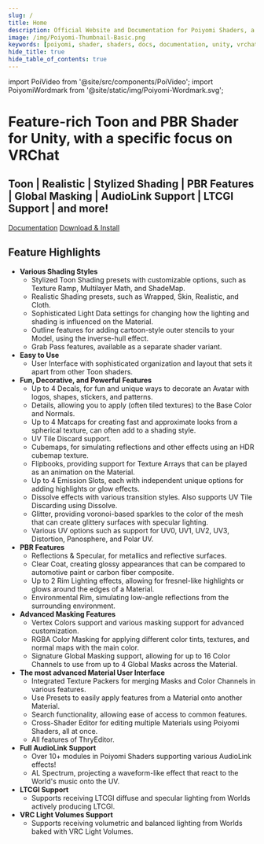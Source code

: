 ```yaml
---
slug: /
title: Home
description: Official Website and Documentation for Poiyomi Shaders, a free, feature-rich Toon and PBR shader for Unity with a specific focus on VRChat.
image: /img/Poiyomi-Thumbnail-Basic.png
keywords: [poiyomi, shader, shaders, docs, documentation, unity, vrchat, vrc, pbr, toon, realistic, stylized, shading]
hide_title: true
hide_table_of_contents: true
---
```

import PoiVideo from '@site/src/components/PoiVideo';
import PoiyomiWordmark from '@site/static/img/Poiyomi-Wordmark.svg';

<!-- ![Poiyomi Shaders Wordmark](/img/Poiyomi-Toon-Wordmark_NoBG.png) -->

<div style={{textAlign: 'center', marginTop: '20px', marginBottom: '20px', marginLeft: '70px', marginRight: '70px'}}>
<PoiyomiWordmark />
</div>

<h1 style={{textAlign: 'center', fontSize: '25px', margin: '2px', fontWeight: 'bold'}}>
Feature-rich Toon and PBR Shader for Unity, with a specific focus on VRChat
</h1>

<h2 style={{textAlign: 'center', fontSize: '15px', margin: '10px', fontWeight: 'normal'}}>
Toon |
Realistic |
Stylized Shading |
PBR Features |
Global Masking |
AudioLink Support |
LTCGI Support |
and more!
</h2>

<div style={{textAlign: 'center', margin: '40px'}}>

<a class="button button--lg button--primary" href="/intro">Documentation</a>&nbsp;<a class="button button--lg button--link" href="/download">Download & Install</a>

</div>

## Feature Highlights
- **Various Shading Styles**
  - Stylized Toon Shading presets with customizable options, such as Texture Ramp, Multilayer Math, and ShadeMap.
  - Realistic Shading presets, such as Wrapped, Skin, Realistic, and Cloth.
  - Sophisticated Light Data settings for changing how the lighting and shading is influenced on the Material.
  - Outline features for adding cartoon-style outer stencils to your Model, using the inverse-hull effect.
  - Grab Pass features, available as a separate shader variant.
- **Easy to Use**
  - User Interface with sophisticated organization and layout that sets it apart from other Toon shaders.
- **Fun, Decorative, and Powerful Features**
  - Up to 4 Decals, for fun and unique ways to decorate an Avatar with logos, shapes, stickers, and patterns.
  - Details, allowing you to apply (often tiled textures) to the Base Color and Normals.
  - Up to 4 Matcaps for creating fast and approximate looks from a spherical texture, can often add to a shading style.
  - UV Tile Discard support.
  - Cubemaps, for simulating reflections and other effects using an HDR cubemap texture.
  - Flipbooks, providing support for Texture Arrays that can be played as an animation on the Material.
  - Up to 4 Emission Slots, each with independent unique options for adding highlights or glow effects.
  - Dissolve effects with various transition styles. Also supports UV Tile Discarding using Dissolve.
  - Glitter, providing voronoi-based sparkles to the color of the mesh that can create glittery surfaces with specular lighting.
  - Various UV options such as support for UV0, UV1, UV2, UV3, Distortion, Panosphere, and Polar UV.
- **PBR Features**
  - Reflections & Specular, for metallics and reflective surfaces.
  - Clear Coat, creating glossy appearances that can be compared to automotive paint or carbon fiber composite.
  - Up to 2 Rim Lighting effects, allowing for fresnel-like highlights or glows around the edges of a Material.
  - Environmental Rim, simulating low-angle reflections from the surrounding environment.
- **Advanced Masking Features**
  - Vertex Colors support and various masking support for advanced customization.
  - RGBA Color Masking for applying different color tints, textures, and normal maps with the main color.
  - Signature Global Masking support, allowing for up to 16 Color Channels to use from up to 4 Global Masks across the Material.
- **The most advanced Material User Interface**
  - Integrated Texture Packers for merging Masks and Color Channels in various features.
  - Use Presets to easily apply features from a Material onto another Material.
  - Search functionality, allowing ease of access to common features.
  - Cross-Shader Editor for editing multiple Materials using Poiyomi Shaders, all at once.
  - All features of ThryEditor.
- **Full AudioLink Support**
  - Over 10+ modules in Poiyomi Shaders supporting various AudioLink effects!
  - AL Spectrum, projecting a waveform-like effect that react to the World's music onto the UV.
- **LTCGI Support**
  - Supports receiving LTCGI diffuse and specular lighting from Worlds actively producing LTCGI.
- **VRC Light Volumes Support**
  - Supports receiving volumetric and balanced lighting from Worlds baked with VRC Light Volumes.
